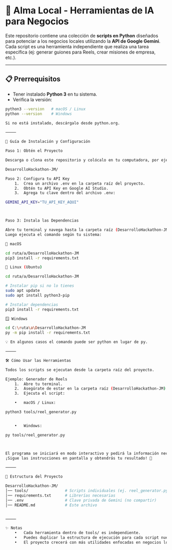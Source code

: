 # 🤖 Alma Local - Herramientas de IA para Negocios  

Este repositorio contiene una colección de **scripts en Python** diseñados para potenciar a los negocios locales utilizando la **API de Google Gemini**.  
Cada script es una herramienta independiente que realiza una tarea específica (ej: generar guiones para Reels, crear misiones de empresa, etc.).  

---

## 📋 Prerrequisitos  

- Tener instalado **Python 3** en tu sistema.  
- Verifica la versión:  

```bash
python3 --version   # macOS / Linux
python --version    # Windows

Si no está instalado, descárgalo desde python.org.

⸻

🚀 Guía de Instalación y Configuración

Paso 1: Obtén el Proyecto

Descarga o clona este repositorio y colócalo en tu computadora, por ejemplo:

DesarrolloHackathon-JM/

Paso 2: Configura tu API Key
	1.	Crea un archivo .env en la carpeta raíz del proyecto.
	2.	Obtén tu API Key en Google AI Studio.
	3.	Agrega tu clave dentro del archivo .env:

GEMINI_API_KEY="TU_API_KEY_AQUI"



Paso 3: Instala las Dependencias

Abre tu terminal y navega hasta la carpeta raíz (DesarrolloHackathon-JM/).
Luego ejecuta el comando según tu sistema:

🍎 macOS

cd ruta/a/DesarrolloHackathon-JM
pip3 install -r requirements.txt

🐧 Linux (Ubuntu)

cd ruta/a/DesarrolloHackathon-JM

# Instalar pip si no lo tienes
sudo apt update
sudo apt install python3-pip

# Instalar dependencias
pip3 install -r requirements.txt

🪟 Windows

cd C:\ruta\a\DesarrolloHackathon-JM
py -m pip install -r requirements.txt

💡 En algunos casos el comando puede ser python en lugar de py.

⸻

🛠️ Cómo Usar las Herramientas

Todos los scripts se ejecutan desde la carpeta raíz del proyecto.

Ejemplo: Generador de Reels
	1.	Abre tu terminal.
	2.	Asegúrate de estar en la carpeta raíz (DesarrolloHackathon-JM).
	3.	Ejecuta el script:

	•	macOS / Linux:

python3 tools/reel_generator.py


	•	Windows:

py tools/reel_generator.py



El programa se iniciará en modo interactivo y pedirá la información necesaria.
¡Sigue las instrucciones en pantalla y obtendrás tu resultado! 🎉

⸻

📂 Estructura del Proyecto

DesarrolloHackathon-JM/
│── tools/                # Scripts individuales (ej. reel_generator.py)
│── requirements.txt      # Librerías necesarias
│── .env                  # Clave privada de Gemini (no compartir)
│── README.md             # Este archivo


⸻

✨ Notas
	•	Cada herramienta dentro de tools/ es independiente.
	•	Puedes duplicar la estructura de ejecución para cada script nuevo.
	•	El proyecto crecerá con más utilidades enfocadas en negocios locales.
